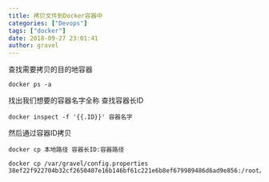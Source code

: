 ```yaml
---
title: 拷贝文件到Docker容器中
categories: ["Devops"]
tags: ["docker"]
date: 2018-09-27 23:01:41 
author: gravel
---
```

查找需要拷贝的目的地容器

<!--more-->

```
docker ps -a
```
找出我们想要的容器名字全称 
查找容器长ID

```
docker inspect -f '{{.ID}}' 容器名字
```

然后通过容器ID拷贝

```
docker cp 本地路径 容器长ID:容器路径

docker cp /var/gravel/config.properties 38ef22f922704b32cf2650407e16b146bf61c221e6b8ef679989486d6ad9e856:/root/web/config.properties

```
